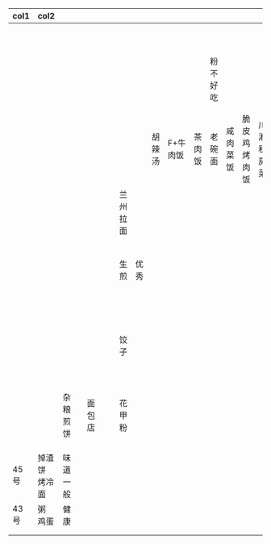 | col1 | col2               |          |  |        |  |  |          |      |        |          |        |          |          |              |            |            |          |        |        |            |          |      |            |                      |  |  |  |  |  |
| ---- | ------------------ | -------- | - | ------ | - | - | -------- | ---- | ------ | -------- | ------ | -------- | -------- | ------------ | ---------- | ---------- | -------- | ------ | ------ | ---------- | -------- | ---- | ---------- | -------------------- | - | - | - | - | - |
|      |                    |          |  |        |  |  |          |      |        |          |        |          |          |              |            |            |          |        |        |            |          |      |            |                      |  |  |  |  |  |
|      |                    |          |  |        |  |  |          |      |        |          |        |          |          |              |            |            |          |        |        |            |          |      |            |                      |  |  |  |  |  |
|      |                    |          |  |        |  |  |          |      |        |          |        |          |          |              |            |            |          |        |        |            |          |      |            |                      |  |  |  |  |  |
|      |                    |          |  |        |  |  |          |      |        |          |        |          |          |              |            |            |          |        |        |            |          |      |            |                      |  |  |  |  |  |
|      |                    |          |  |        |  |  |          |      |        |          |        |          |          |              |            |            |          |        |        |            |          |      |            |                      |  |  |  |  |  |
|      |                    |          |  |        |  |  |          |      |        |          |        |          |          |              |            |            |          |        |        |            |          |      |            |                      |  |  |  |  |  |
|      |                    |          |  |        |  |  |          |      |        |          |        |          |          |              |            |            |          |        |        |            |          |      |            |                      |  |  |  |  |  |
|      |                    |          |  |        |  |  |          |      |        |          |        |          |          |              |            |            |          |        |        |            |          |      |            |                      |  |  |  |  |  |
|      |                    |          |  |        |  |  |          |      |        |          |        | 粉不好吃 |          |              |            |            |          |        |        | 科技含量高 |          |      |            |                      |  |  |  |  |  |
|      |                    |          |  |        |  |  |          |      | 胡辣汤 | F+牛肉饭 | 茶肉饭 | 老碗面   | 咸肉菜饭 | 脆皮鸡烤肉饭 | 川湘私房菜 | 襄阳牛肉面 | 一米快餐 | 百媚鸡 | 螺蛳粉 | 鱼粉       | 有米有肉 | 拌面 |            |                      |  |  |  |  |  |
|      |                    |          |  |        |  |  | 兰州拉面 |      |        |          |        |          |          |              |            |            |          |        |        |            |          |      |            |                      |  |  |  |  |  |
|      |                    |          |  |        |  |  | 生煎     | 优秀 |        |          |        |          |          |              |            |            |          |        |        |            |          |      | 孙攘攘米线 |                      |  |  |  |  |  |
|      |                    |          |  |        |  |  | 饺子     |      |        |          |        |          |          |              |            |            |          |        |        |            |          |      | 麻辣烫     | 科技高<br />芝麻酱稠 |  |  |  |  |  |
|      |                    | 杂粮煎饼 |  | 面包店 |  |  | 花甲粉   |      |        |          |        |          |          |              |            |            |          |        |        |            |          |      |            |                      |  |  |  |  |  |
|      |                    |          |  |        |  |  |          |      |        |          |        |          |          |              |            |            |          |        |        |            |          |      |            |                      |  |  |  |  |  |
|      |                    |          |  |        |  |  |          |      |        |          |        |          |          |              |            |            |          |        |        |            |          |      |            |                      |  |  |  |  |  |
|      |                    |          |  |        |  |  |          |      |        |          |        |          |          |              |            |            |          |        |        |            |          |      |            |                      |  |  |  |  |  |
| 45号 | 掉渣饼<br />烤冷面 | 味道一般 |  |        |  |  |          |      |        |          |        |          |          |              |            |            |          |        |        |            |          |      |            |                      |  |  |  |  |  |
| 43号 | 粥<br />鸡蛋       | 健康     |  |        |  |  |          |      |        |          |        |          |          |              |            |            |          |        |        |            |          |      |            |                      |  |  |  |  |  |
|      |                    |          |  |        |  |  |          |      |        |          |        |          |          |              |            |            |          |        |        |            |          |      |            |                      |  |  |  |  |  |
|      |                    |          |  |        |  |  |          |      |        |          |        |          |          |              |            |            |          |        |        |            |          |      |            |                      |  |  |  |  |  |
